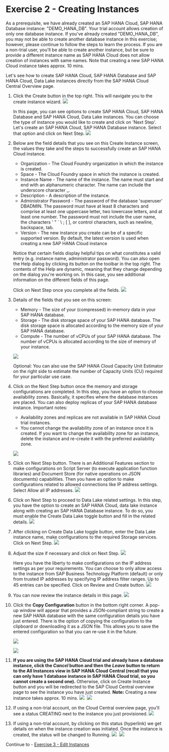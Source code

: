 # Exercise 2 - Creating Instances

As a prerequisite, we have already created an SAP HANA Cloud, SAP HANA Database instance: "DEMO_HANA_DB". Your trial account allows creation of only one database instance. If you've already created "DEMO_HANA_DB", you may not be able to create another database instance in this exercise; however, please continue to follow the steps to learn the process. If you are a non-trial user, you'll be able to create another instance, but be sure to provide a different instance name as SAP HANA Cloud does not allow creation of instances with same names. Note that creating a new SAP HANA Cloud instance takes approx. 10 mins.

Let's see how to create SAP HANA Cloud, SAP HANA Database and SAP HANA Cloud, Data Lake instances directly from the SAP HANA Cloud Central Overview page. 

1. Click the Create button in the top right. This will navigate you to the create instance wizard.
    <kbd>
    ![](./images/22.png)
    </kbd>
    
    In this page, you can see options to create SAP HANA Cloud, SAP HANA Database and SAP HANA Cloud, Data Lake instances. You can choose the type of instance you would like to create and click on 'Next Step'. Let's create an SAP HANA Cloud, SAP HANA Database instance. Select that option and click on Next Step.
    <kbd>
    ![](./images/23.png)
    </kbd>
    
2. Below are the field details that you see on this Create Instance screen, the values they take and the steps to successfully create an SAP HANA Cloud instance.

    * Organization - The Cloud Foundry organization in which the instance is created.  
    * Space - The Cloud Foundry space in which the instance is created.  
    * Instance Name - The name of the instance. The name must start and end with an alphanumeric character. The name can include the underscore character _.  
    * Description - A description of the instance.
    * Administrator Password - The password of the database 'superuser' DBADMIN. The password must have at least 8 characters and comprise at least one uppercase letter, two lowercase letters, and at least one number. The password must not include the user name, the characters ' " ` \ ; [ ], or control characters, such as newline, backspace, tab.
    * Version - The new instance you create can be of a specific supported version. By default, the latest version is used when creating a new SAP HANA Cloud instance

    Notice that certain fields display helpful tips on what constitutes a valid entry (e.g. instance name, administrator password). You can also open the Help dialog by clicking its button on the toolbar in the top right. The contents of the Help are dynamic, meaning that they change depending on the dialog you're working on. In this case, you see additional information on the different fields of this page.

    Click on Next Step once you complete all the fields. 
    <kbd>
    ![](./images/3.png)
    </kbd>
    
3. Details of the fields that you see on this screen:  

    * Memory - The size of your (compressed) in-memory data in your SAP HANA database.
    * Storage - The disk storage space of your SAP HANA database.
    The disk storage space is allocated according to the memory size of your SAP HANA database.
    * Compute - The number of vCPUs of your SAP HANA database.
    The number of vCPUs is allocated according to the size of memory of your instance.

    <kbd>![](./images/4.png)</kbd>

    Optional: You can also use the SAP HANA Cloud Capacity Unit Estimator on the right side to estimate the number of Capacity Units (CU) required for your particular use case.

4. Click on the Next Step button once the memory and storage configurations are completed. In this step, you have an option to choose availability zones. Basically, it specifies where the database instances are placed. You can also deploy replicas of your SAP HANA database instance. Important notes:
    * Availability zones and replicas are not available in  SAP HANA Cloud trial instances.
    * You cannot change the availability zone of an instance once it is created. If you want to change the availability zone for an instance, delete the instance and re-create it with the preferred availability zone.

    <kbd>![](./images/5.png)</kbd>
    
5. Click on Next Step button. There is an Additional Features section to make configurations on Script Server (to execute application function libraries) and Document Store (for native operations on JSON documents) capabilities. Then you have an option to make configurations related to allowed connections like IP address settings. Select Allow all IP addresses.
    <kbd>
    ![](./images/6.png)
    </kbd>
    
6. Click on Next Step to proceed to Data Lake related settings. In this step, you have the option to create an SAP HANA Cloud, data lake instance along with creating an SAP HANA Database instance. To do so, you must enable the Create Data Lake toggle button and fill in the related details.
    <kbd>
    ![](./images/7.png)
    </kbd>
    
7. After clicking on Create Data Lake toggle button, enter the Data Lake instance name, make configurations to the required Storage services. Click on Next Step.
    <kbd>
    ![](./images/8.png)
    </kbd>
    
8. Adjust the size if necessary and click on Next Step.
    <kbd>
    ![](./images/9.png)
    </kbd>
    
    Here you have the liberty to make configurations on the IP address settings as per your requirements. You can choose to only allow access to the instance from SAP Business Technology Platform (default) or only from trusted IP addresses by specifying IP address filter ranges. Up to 45 entries can be specified. Click on Review and Create button.
    <kbd>
    ![](./images/10.png)
    </kbd>
    
9. You can now review the instance details in this page.
    <kbd>
    ![](./images/11.png)
    </kbd>

10. Click the **Copy Configuration** button in the bottom right corner. A pop-up window will appear that provides a JSON-compliant string to create a new SAP HANA database with the same configuration details you have just entered. There is the option of copying the configuration to the clipboard or downloading it as a JSON file. This allows you to save the entered configuration so that you can re-use it in the future.

    ![](./images/copy_configuration.png)

    ![](./images/cc_window.png)

11. **If you are using the SAP HANA Cloud trial and already have a database instance, click the *Cancel* button and then the *Leave* button to return to the All Instances view in SAP HANA Cloud Central (recall that you can only have 1 database instance in SAP HANA Cloud trial, so you cannot create a second one).** Otherwise, click on Create Instance button and you will be redirected to the SAP Cloud Central overview page to see the instance you have just created. **Note:** Creating a new instance takes approx. 10 mins.
    <kbd>
    ![](./images/12.png)
    </kbd>
    <kbd>
    ![](./images/13.png)
    </kbd>
    
12. If using a non-trial account, on the Cloud Central overview page, you'll see a status CREATING next to the instance you just provisioned.
    <kbd>
    ![](./images/14.png)
    </kbd>
    
12. If using a non-trial account, by clicking on this status (hyperlink) we get details on when the instance creation was initiated. Once the instance is created, the status will be changed to Running.
    <kbd>
    ![](./images/19.png)
    </kbd>
    <kbd>
    ![](./images/20.png)
    </kbd>
    
Continue to - [Exercise 3 - Edit Instances](../ex3/README.md)
